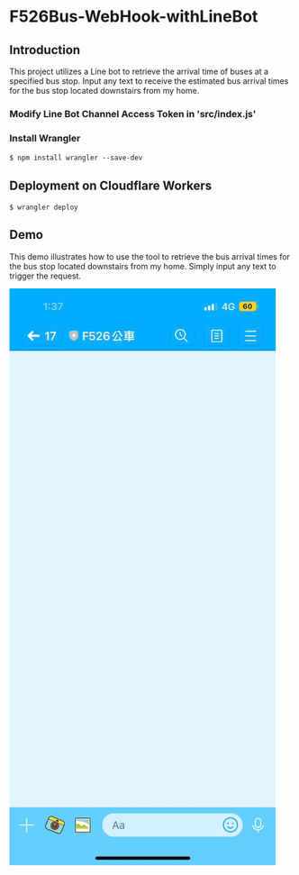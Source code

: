 # F526Bus-WebHook-withLineBot

## Introduction
This project utilizes a Line bot to retrieve the arrival time of buses at a specified bus stop. Input any text to receive the estimated bus arrival times for the bus stop located downstairs from my home.

### Modify Line Bot Channel Access Token in 'src/index.js'

### Install Wrangler
```
$ npm install wrangler --save-dev
```

## Deployment on Cloudflare Workers
```
$ wrangler deploy
```

## Demo
This demo illustrates how to use the tool to retrieve the bus arrival times for the bus stop located downstairs from my home. Simply input any text to trigger the request.

![image](https://raw.githubusercontent.com/jason61306/F526Bus-WebHook-withLineBot/main/demo.gif)

